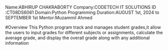Name:ABHIRUP CHAKRABORTY
Company:CODETECH IT SOLUTIONS
ID :CT08DS6061
Domain:Python Programming
Duration:AUGUST 1st, 2024 to SEPTEMBER 1st
Mentor:Muzammil Ahmed

#Overview
This Python program track and manages student grades,it allow the users to input grades for different subjects or
assignments, calculate the average grade, and display the overall
grade along with any additional information
